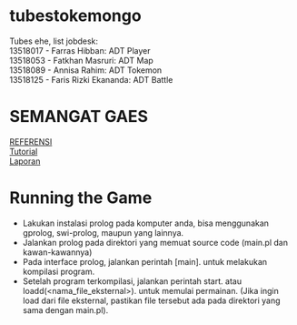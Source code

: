 # tubestokemongo
Tubes ehe, list jobdesk:   
13518017 - Farras Hibban: ADT Player  
13518053 - Fatkhan Masruri: ADT Map  
13518089 - Annisa Rahim: ADT Tokemon  
13518125 - Faris Rizki Ekananda: ADT Battle  
# SEMANGAT GAES
[REFERENSI](http://github.com/hafidhrendyanto/Tubes-Logif)  
[Tutorial](http://www.youtube.com/watch?v=e9uQMf9NyKA&list=PLWPirh4EWFpFLjsd3IUqymnCVBaz1Yagg&index=59)  
[Laporan](https://docs.google.com/document/d/11ExY6vxIu33880EhZkbjqnTe0BTwwMgorm6bwfb4zaU/edit?usp=drivesdk)

# Running the Game
* Lakukan instalasi prolog pada komputer anda, bisa menggunakan gprolog, swi-prolog, maupun yang lainnya.
* Jalankan prolog pada direktori yang memuat source code (main.pl dan kawan-kawannya)
* Pada interface prolog, jalankan perintah [main]. untuk melakukan kompilasi program. 
* Setelah program terkompilasi, jalankan perintah start. atau loadd(<nama_file_eksternal>). untuk memulai permainan. (Jika ingin load dari file eksternal, pastikan file tersebut ada pada direktori yang sama dengan main.pl).
